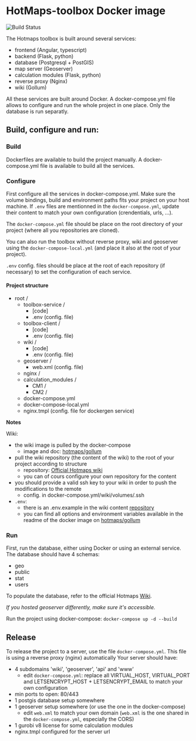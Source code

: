 # HotMaps-toolbox Docker image

![Build Status](https://vlheasilab.hevs.ch/buildStatus/icon?job=Hotmaps-toolbox-service%2Fdevelop)

The Hotmaps toolbox is built around several services:
- frontend (Angular, typescript)
- backend (Flask, python)
- database (Postgresql + PostGIS)
- map server (Geoserver)
- calculation modules (Flask, python)
- reverse proxy (Nginx)
- wiki (Gollum)

All these services are built around Docker.
A docker-compose.yml file allows to configure and run the whole project in one place. Only the database is run separatly.

## Build, configure and run:
### Build
Dockerfiles are available to build the project manually. 
A docker-compose.yml file is available to build all the services.

### Configure

First configure all the services in docker-compose.yml.
Make sure the volume bindings, build and environment paths fits your project on your host machine.
If `.env` files are mentionned in the `docker-compose.yml`, update their content to match your own configuration (crendentials, urls, ...). 

The `docker-compose.yml` file should be place on the root directory of your project (where all you repositories are cloned).

You can also run the toolbox without reverse proxy, wiki and geoserver using the `docker-compose-local.yml` (and place it also at the root of your project).

`.env` config. files should be place at the root of each repository (if necessary) to set the configuration of each service.


#### Project structure


- root /
  - toolbox-service /
    - [code]
    - .env (config. file)
  - toolbox-client /
    - [code]
    - .env (config. file)
  - wiki /
    - [code]
    - .env (config. file)
  - geoserver /
    - web.xml (config. file)
  - nginx / 
  - calculation_modules /
    - CM1 /
    - CM2 /
  - docker-compose.yml
  - docker-compose-local.yml
  - nginx.tmpl (config. file for dockergen service)

**Notes**

Wiki:
- the wiki image is pulled by the docker-compose
    - image and doc: [hotmaps/gollum](https://hub.docker.com/r/hotmaps/gollum)
- pull the wiki repository (the content of the wiki) to the root of your project according to structure
    - repository: [Official Hotmaps wiki](https://github.com/HotMaps/wiki/)
    - you can of cours configure your own repository for the content
- you should provide a valid ssh key to your wiki in order to push the modifications to the remote
    - config. in docker-compose.yml/wiki/volumes/.ssh
- `.env`: 
    - there is an .env.example in the wiki content [repository](https://github.com/HotMaps/wiki/)
    - you can find all options and environment variables available in the readme of the docker image on [hotmaps/gollum](https://hub.docker.com/r/hotmaps/gollum)

### Run

First, run the database, either using Docker or using an external service. The database should have 4 schemas:
- geo
- public
- stat
- users

To populate the database, refer to the official Hotmaps [Wiki](https://wiki.hotmaps.eu/en/Developers#dataset-integration).

*If you hosted geoserver differently, make sure it's accessible.*

Run the project using docker-compose:
`docker-compose up -d --build`

## Release

To release the project to a server, use the file `docker-compose.yml`.
This file is using a reverse proxy (nginx) automatically 
Your server should have: 
- 4 subdomains 'wiki', 'geoserver', 'api' and 'www'
    - edit `docker-compose.yml`: replace all VIRTUAL_HOST, VIRTUAL_PORT and LETSENCRYPT_HOST + LETSENCRYPT_EMAIL to match your own configuration
- min ports to open: 80/443 
- 1 postgis database setup somewhere
- 1 geoserver setup somewhere (or use the one in the docker-compose)
    - edit `web.xml` to match your own domain (`web.xml` is the one shared in the `docker-compose.yml`, especially the CORS)
- 1 gurobi v8 license for some calculation modules
- nginx.tmpl configured for the server url